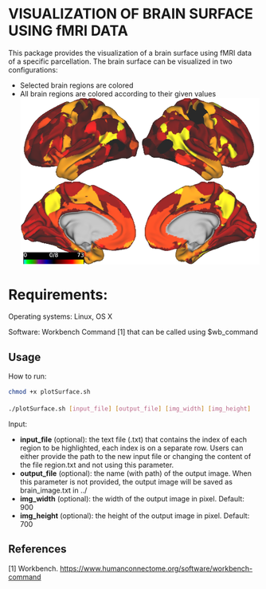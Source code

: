# VISUALIZATION OF BRAIN SURFACE USING fMRI DATA

This package provides the visualization of a brain surface using fMRI data of a specific parcellation. The brain surface can be visualized in two configurations:
- Selected brain regions are colored
- All brain regions are colored according to their given values
![](all_regions.png)
# Requirements:

Operating systems: Linux, OS X

Software: Workbench Command [1] that can be called using $wb_command

## Usage
How to run:
```bash
chmod +x plotSurface.sh

./plotSurface.sh [input_file] [output_file] [img_width] [img_height]
```

Input:
- **input_file** (optional): the text file (.txt) that contains the index of each region to be highlighted, each index is on a separate row. Users can either provide the path to the new input file or changing the content of the file region.txt and not using this parameter.
- **output_file** (optional): the name (with path) of the output image. When this parameter is not provided, the output image will be saved as brain_image.txt in ../
- **img_width** (optional): the width of the output image in pixel. Default: 900
- **img_height** (optional): the height of the output image in pixel. Default: 700

## References

[1] Workbench. https://www.humanconnectome.org/software/workbench-command
